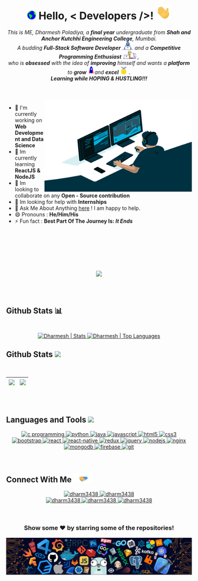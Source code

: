 <!-- Hello Section -->
<h1 align="center">
  <a target="_blank">
    <img src="https://github.com/Dharm3438/Dharm3438/blob/main/GIF/Earth.gif" width="24px" style="max-width:100%;">
  </a>
  <b>Hello,</b> &lt; Developers /&gt;!
  <a target="_blank">
    <img src="https://github.com/Dharm3438/Dharm3438/blob/main/GIF/Hi.gif" width="40px" />
  </a>
</h1>


<!-- Intro Section -->
<p align="center">
  <em>
    This is ME, Dharmesh Poladiya, a <b>final year</b> undergraduate from <b>Shah and Anchor Kutchhi Engineering College</b>, Mumbai</a>. <br>
    A budding <b>Full-Stack Software Developer</b> <img src="https://github.com/Dharm3438/Dharm3438/blob/main/GIF/Developer.gif" width="30px"> and a <b>Competitive Programming Enthusiast</b>&nbsp;<img src="https://github.com/Dharm3438/Dharm3438/blob/main/GIF/Designer.gif" width="36px">&nbsp,<br>who is <b>obsessed</b>
    with the idea of <b>improving</b> himself and wants a <b>platform</b> to 
    <b>grow</b> <img src="https://github.com/Dharm3438/Dharm3438/blob/main/GIF/Rocket.gif" width="18px">and 
    <b>excel</b> <img src="https://github.com/Dharm3438/Dharm3438/blob/main/GIF/Medal.gif" width="20px">&nbsp.
  </em> 
  <br>
  <b><i>Learning while HOPING & HUSTLING!!!</i></b> 
</p>
<br/>
<br/>


<!-- About Me Section -->
<a target="_blank">
  <img align="right" height="250" width="400" alt="GIF" src="https://github.com/Dharm3438/Dharm3438/blob/main/GIF/code.gif">
</a>

- 🔭 I'm currently working on **Web Development and Data Science**
- 🌱 Im currently learning **ReactJS & NodeJS**
- 👯 Im looking to collaborate on any **Open - Source contribution**
- 🤔 Im looking for help with **Internships**
- 💬 Ask Me About Anything [here](https://github.com/Dharm3438/Dharm3438/issues/1) ! I am happy to help.
- 😄 Pronouns : **He/Him/His**
- ⚡ Fun fact : **Best Part Of The Journey Is: *It Ends***
<br/>
<br/>


<!-- Streak Section -->
#
<br />
<p align="center">
  <a>
    <img align="center" src="https://github-readme-streak-stats.herokuapp.com/?user=Dharm3438&theme=dark&hide_border=true"/>
  </a>
</p>
<br />
<br />

<!-- Github Stats -->
<h2>Github Stats 📊</h2>

#

<p align="center">
<a href="https://github.com/dharm3438">
<img height="150" src="https://github-readme-stats.vercel.app/api?username=dharm3438&hide_title=false&hide_border=true&show_icons=true&include_all_commits=true&count_private=true&line_height=21&text_color=daf7dc&icon_color=ffffff&bg_color=151515" alt="Dharmesh | Stats" />
</a> <a href="https://github.com/dharm3438">
<img height="150" src="https://github-readme-stats.vercel.app/api/top-langs/?username=dharm3438&hide=html,css,tsql&hide_title=false&hide_border=true&layout=compact&langs_count=8&exclude_repo=comp426&text_color=daf7dc&icon_color=ffffff&bg_color=151515" alt="Dharmesh | Top Languages" />
</a>
<br>
</p>

<h2>
  Github Stats 
  <a target="_blank">
    <img src="https://github.githubassets.com/images/icons/emoji/unicode/1f4c8.png" height="25px" style="max-width:100%;">
  </a>
</h2>
<br>

| <img align="center" src="https://github-readme-stats.vercel.app/api?username=Dharm3438&show_icons=true&hide_border=true&title_color=94b4a4&amp&icon_color=FFFFFF&amp&text_color=FFFFFF&amp&bg_color=000000&count_private=true&include_all_commits=true"/> | <img align="center" height="195px" src="https://github-readme-stats.vercel.app/api/top-langs/?username=Dharm3438&text_color=FFFFFF&bg_color=000000&title_color=94b4a4&langs_count=15&layout=compact&hide_border=true" /> |
| --------------------------------------------------------------------------------------------------------------------------------------------------------------------------------------------------------------------------------------------------------- | ------------------------------------------------------------------------------------------------------------------------------------------------------------------------------------------------------------------------ |




<!-- <div>
<p align="center">
  <a href="https://github.com/Dharm3438">
    <img align="center" src="https://github-readme-stats.vercel.app/api?username=Dharm3438&show_icons=true&hide_border=true&title_color=94b4a4&amp&icon_color=FFFFFF&amp&text_color=FFFFFF&amp&bg_color=000000&count_private=true&include_all_commits=true"/>
  </a>
  <a href="https://github.com/Dharm3438">
    <img align="center" height="195px" src="https://github-readme-stats.vercel.app/api/top-langs/?username=Dharm3438&text_color=FFFFFF&bg_color=000000&title_color=94b4a4&langs_count=15&layout=compact&hide_border=true" />
  </a>
</p>
</div> -->


<br/>
<br/>

<!-- Language and tools Section -->
<h2>
  Languages and Tools
  <a target="_blank">
    <img src="https://media2.giphy.com/media/QssGEmpkyEOhBCb7e1/giphy.gif?cid=ecf05e47a0n3gi1bfqntqmob8g9aid1oyj2wr3ds3mg700bl&rid=giphy.gif" height="25px" style="max-width:100%;">
  </a>
</h2>
<div align="center">
    <a href="https://www.cprogramming.com/" target="_blank"> 
      <img src="https://img.shields.io/badge/C%20programming-A8B9CC.svg?style=for-the-badge&logo=c&logoColor=white"
        alt="c programming"/>
    </a>
    <a href="https://www.python.org/" target="_blank"> 
      <img src="https://img.shields.io/badge/python-377.svg?style=for-the-badge&logo=python&logoColor=yellow"
        alt="python"/> 
    </a>
    <a href="https://www.java.com" target="_blank"> 
      <img src="https://img.shields.io/badge/Java-007396.svg?style=for-the-badge&logo=java&logoColor=white" 
        alt="java"/> 
    </a>
    <a href="https://developer.mozilla.org/en-US/docs/Web/JavaScript" target="_blank"> 
      <img src="https://img.shields.io/badge/Javascript-F7DF1E.svg?style=for-the-badge&logo=javascript&logoColor=black"
        alt="javascript"/> 
    </a>
    <a href="https://www.w3.org/html/" target="_blank"> 
      <img src="https://img.shields.io/badge/html-E34F26.svg?style=for-the-badge&logo=html5&logoColor=white"
        alt="html5"/> 
    </a>
    <a href="https://www.w3schools.com/css/" target="_blank">
      <img src="https://img.shields.io/badge/css-1572B6.svg?style=for-the-badge&logo=css3&logoColor=white"
        alt="css3"/>
    </a>
    
  
  <a href="https://getbootstrap.com" target="_blank">
      <img src="https://img.shields.io/badge/bootstrap-7952B3.svg?style=for-the-badge&logo=bootstrap&logoColor=white"
        alt="bootstrap"/>
    </a>
    <a href="https://reactjs.org/" target="_blank"> 
      <img src="https://img.shields.io/badge/reactjs-61DAFB.svg?style=for-the-badge&logo=react&logoColor=black"
        alt="react"/> 
    </a>
    <a href="https://reactjs.org/" target="_blank"> 
      <img src="https://img.shields.io/badge/react_native-61DAFB.svg?style=for-the-badge&logo=react&logoColor=black"
        alt="react-native"/> 
    </a>
    <a href="https://redux.js.org" target="_blank"> 
      <img src="https://img.shields.io/badge/redux-764ABC.svg?style=for-the-badge&logo=redux&logoColor=white" alt="redux"/> 
    </a> 
    <a href="https://jquery.com/" target="_blank">
      <img src="https://img.shields.io/badge/jquery-0769AD.svg?style=for-the-badge&logo=jquery&logoColor=white" alt="jquery"/> 
    </a>
    <a href="https://nodejs.org" target="_blank"> 
      <img src="https://img.shields.io/badge/node.js-339933.svg?style=for-the-badge&logo=nodedotjs&logoColor=white"
        alt="nodejs"/> 
    </a>
    <a href="https://www.nginx.com" target="_blank"> 
      <img src="https://img.shields.io/badge/nginx-009639.svg?style=for-the-badge&logo=nginx&logoColor=white" 
        alt="nginx"/> 
    </a>
    <a href="https://www.mongodb.com/" target="_blank"> 
      <img src="https://img.shields.io/badge/mongodb-47A248.svg?style=for-the-badge&logo=mongodb&logoColor=white"
        alt="mongodb"/> 
    </a> 
    <a href="https://firebase.google.com/" target="_blank">
      <img src="https://img.shields.io/badge/firebase-FFCA28.svg?style=for-the-badge&logo=firebase&logoColor=black" alt="firebase"/>
    </a>
    <a href="https://git-scm.com/" target="_blank">
      <img src="https://img.shields.io/badge/git-F05032.svg?style=for-the-badge&logo=git&logoColor=white"
        alt="git"/>
    </a>
  </div>


<!-- Connect Section -->
<br />
<br />



<h2>
  Connect With Me
  <a target="_blank">
    <img src="https://github.com/Dharm3438/Dharm3438/blob/main/GIF/Handshake.gif" height="25px" style="max-width:100%;">
  </a>
</h2>
<div align="center">
  <div>
    <a  href="https://www.linkedin.com/in/dharmesh-poladiya/" target="_blank">
      <img src="https://img.shields.io/badge/Linked%20In-0A66C2.svg?style=for-the-badge&logo=linkedin&logoColor=white" alt="dharm3438"/>
    </a>
    <a href="mailto:dharmeshpoladiya75@gmail.com?subject=Feedback%20From%20Github&body=Hello," target="_blank">
      <img src="https://img.shields.io/badge/gmail-0078D4.svg?style=for-the-badge&logo=microsoftoutlook&logoColor=white" alt="dharm3438"/>
    </a>
  </div>
  <div>
    <a  href="https://www.codechef.com/users/dharm3438" target="_blank">
      <img src="https://img.shields.io/badge/Codechef-5B4638.svg?style=for-the-badge&logo=codechef&logoColor=white" alt="dharm3438"/>
    </a>
    <a href="https://www.hackerrank.com/dharm3438" target="_blank">
      <img src="https://img.shields.io/badge/Hackerrank-00EA64.svg?style=for-the-badge&logo=hackerrank&logoColor=black" alt="dharm3438"/>
    </a>
    <a href="https://www.leetcode.com/dharm3438" target="_blank">
      <img src="https://img.shields.io/badge/LeetCode-FFA116.svg?style=for-the-badge&logo=leetcode&logoColor=black" alt="dharm3438"/>
    </a>
  </div>
<br/>
<br/>


<!-- Footer Section -->
<div align="center">

### Show some ❤ by starring some of the repositories!
</div>



![footer](https://github.com/Dharm3438/Dharm3438/blob/main/GIF/footer.png)
